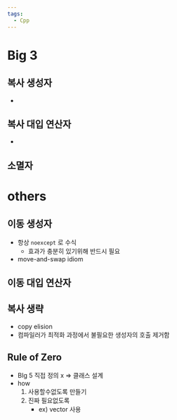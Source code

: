 ```yaml
---
tags:
  - Cpp
---
```


# Big 3

## 복사 생성자
-  

## 복사 대입 연산자 
- 

## 소멸자

# others

## 이동 생성자 
- 항상 `noexcept` 로 수식
	- 효과가 충분히 있기위해 반드시 필요
- move-and-swap idiom

## 이동 대입 연산자


## 복사 생략
- copy elision
- 컴파일러가 최적화 과정에서 불필요한 생성자의 호출 제거함



## Rule of Zero
-  BIg 5 직접 정의 x => 클래스 설계
- how
	1. 사용할수없도록 만들기
	2. 진짜 필요없도록
		-  ex) vector 사용